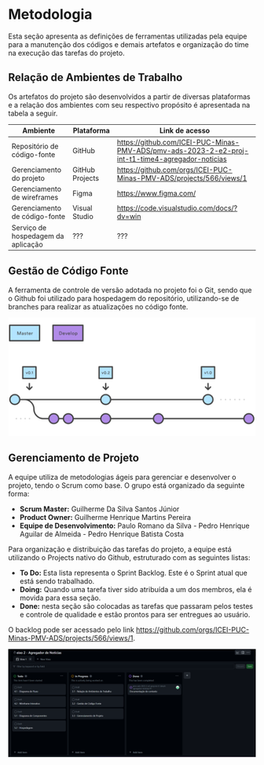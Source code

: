 # Metodologia

Esta seção apresenta as definições de ferramentas utilizadas pela equipe para a manutenção dos códigos e demais artefatos e organização do time na execução das tarefas do projeto.

## Relação de Ambientes de Trabalho

Os artefatos do projeto são desenvolvidos a partir de diversas plataformas e a relação dos ambientes com seu respectivo propósito é apresentada na tabela a seguir.

|Ambiente                       |Plataforma  |Link de acesso                                                                                                          |
|---------------------------    |----------  |------------------------------------------------------------------------------------------------------------------------|
|Repositório de código-fonte    |GitHub      |https://github.com/ICEI-PUC-Minas-PMV-ADS/pmv-ads-2023-2-e2-proj-int-t1-time4-agregador-noticias|
|Gerenciamento do projeto       |GitHub Projects|https://github.com/orgs/ICEI-PUC-Minas-PMV-ADS/projects/566/views/1|
|Gerenciamento de wireframes    |Figma|https://www.figma.com/| 
|Gerenciamento de código-fonte|Visual Studio|https://code.visualstudio.com/docs/?dv=win|
|Serviço de hospedagem da aplicação|???|???|                   

## Gestão de Código Fonte

A ferramenta de controle de versão adotada no projeto foi o Git, sendo que o Github foi utilizado para hospedagem do repositório, utilizando-se de branches para realizar as atualizações no código fonte.

 **![](https://github.com/ICEI-PUC-Minas-PMV-ADS/pmv-ads-2023-2-e2-proj-int-t1-time4-agregador-noticias/blob/main/docs/img/branch%20guide.png)**

## Gerenciamento de Projeto

A equipe utiliza de metodologias ágeis para gerenciar e desenvolver o projeto, tendo o Scrum como base.
O grupo está organizado da seguinte forma:

   - **Scrum Master:** Guilherme Da Silva Santos Júnior
   - **Product Owner:** Guilherme Henrique Martins Pereira
   - **Equipe de Desenvolvimento:**
           Paulo Romano da Silva
           - Pedro Henrique Aguilar de Almeida
           - Pedro Henrique Batista Costa

Para organização e distribuição das tarefas do projeto, a equipe está utilizando o Projects nativo do Github, estruturado com as seguintes listas: 

- **To Do:** Esta lista representa o Sprint Backlog. Este é o Sprint atual que está sendo trabalhado.
- **Doing:** Quando uma tarefa tiver sido atribuída a um dos membros, ela é movida para essa seção.
- **Done:** nesta seção são colocadas as tarefas que passaram pelos testes e controle de qualidade e estão prontos para ser entregues ao usuário.


O backlog pode ser acessado pelo link https://github.com/orgs/ICEI-PUC-Minas-PMV-ADS/projects/566/views/1.

**![](https://github.com/ICEI-PUC-Minas-PMV-ADS/pmv-ads-2023-2-e2-proj-int-t1-time4-agregador-noticias/blob/main/docs/img/projects.png)**

